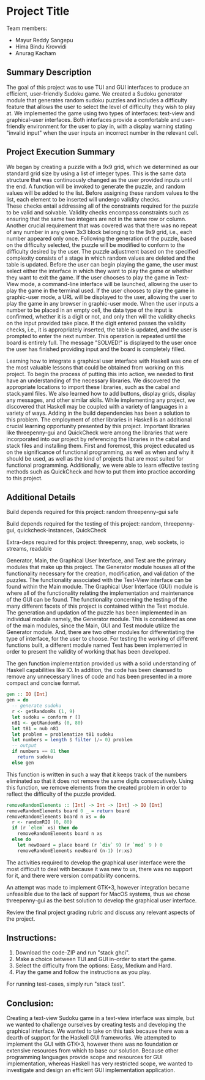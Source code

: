 # Project Title

Team members:

- Mayur Reddy Sangepu
- Hima Bindu Krovvidi
- Anurag Kacham

## Summary Description

The goal of this project was to use TUI and GUI interfaces to produce an efficient, user-friendly Sudoku game. We created a Sudoku generator module that generates random sudoku puzzles and includes a difficulty feature that allows the user to select the level of difficulty they wish to play at. We implemented the game using two types of interfaces: text-view and graphical-user interfaces. Both interfaces provide a comfortable and user-friendly environment for the user to play in, with a display warning stating "invalid input" when the user inputs an incorrect number in the relevant cell.

## Project Execution Summary

We began by creating a puzzle with a 9x9 grid, which we determined as our standard grid size by using a list of integer types. This is the same data structure that was continuously changed as the user provided inputs until the end. A function will be invoked to generate the puzzle, and random values will be added to the list. Before assigning these random values to the list, each element to be inserted will undergo validity checks. These checks entail addressing all of the constraints required for the puzzle to be valid and solvable. Validity checks encompass constraints such as ensuring that the same two integers are not in the same row or column. Another crucial requirement that was covered was that there was no repeat of any number in any given 3x3 block belonging to the 9x9 grid, i.e., each number appeared only once. Following the generation of the puzzle, based on the difficulty selected, the puzzle will be modified to conform to the difficulty desired by the user. The puzzle adjustment based on the specified complexity consists of a stage in which random values are deleted and the table is updated. Before the user can begin playing the game, the user must select either the interface in which they want to play the game or whether they want to exit the game. If the user chooses to play the game in Text-View mode, a command-line interface will be launched, allowing the user to play the game in the terminal used. If the user chooses to play the game in graphic-user mode, a URL will be displayed to the user, allowing the user to play the game in any browser in graphic-user mode. When the user inputs a number to be placed in an empty cell, the data type of the input is confirmed, whether it is a digit or not, and only then will the validity checks on the input provided take place. If the digit entered passes the validity checks, i.e., it is appropriately inserted, the table is updated, and the user is prompted to enter the next number. This operation is repeated until the board is entirely full. The message "SOLVED!" is displayed to the user once the user has finished providing input and the board is completely filled.

Learning how to integrate a graphical user interface with Haskell was one of the most valuable lessons that could be obtained from working on this project. To begin the process of putting this into action, we needed to first have an understanding of the necessary libraries. We discovered the appropriate locations to import these libraries, such as the cabal and stack.yaml files. We also learned how to add buttons, display grids, display any messages, and other similar skills. While implementing any project, we discovered that Haskell may be coupled with a variety of languages in a variety of ways. Adding in the build dependencies has been a solution to this problem. The employment of other libraries in Haskell is an additional crucial learning opportunity presented by this project. Important libraries like threepenny-gui and QuickCheck were among the libraries that were incorporated into our project by referencing the libraries in the cabal and stack files and installing them. First and foremost, this project educated us on the significance of functional programming, as well as when and why it should be used, as well as the kind of projects that are most suited for functional programming. Additionally, we were able to learn effective testing methods such as QuickCheck and how to put them into practice according to this project.

## Additional Details

Build depends required for this project:
  random
  threepenny-gui
  safe

Build depends required for the testing of this project:
  random,
  threepenny-gui,
  quickcheck-instances,
  QuickCheck

Extra-deps required for this project:
  threepenny,
  snap,
  web sockets,
  io streams,
  readable

  Generator, Main, the Graphical User Interface, and Test are the primary modules that make up this project. The Generator module houses all of the functionality necessary for the creation, modification, and validation of the puzzles. The functionality associated with the Text-View interface can be found within the Main module. The Graphical User Interface (GUI) module is where all of the functionality relating the implementation and maintenance of the GUI can be found. The functionality concerning the testing of the many different facets of this project is contained within the Test module. The generation and updation of the puzzle has been implemented in an individual module namely, the Generator module. This is considered as one of the main modules, since the Main, GUI and Test module utilize the Generator module. And, there are two other modules for differentiating the type of interface, for the user to choose. For testing the working of different functions built, a different module named Test has been implemented in order to present the validity of working that has been developed.

The gen function implementation provided us with a solid understanding of Haskell capabilities like IO. In addition, the code has been cleansed to remove any unnecessary lines of code and has been presented in a more compact and concise format.

```haskell
gen :: IO [Int]
gen = do
  -- generate sudoku
  r <- getRandomRs (1, 9)
  let sudoku = conform r []
  n81 <- getRandomRs (0, 80)
  let t81 = nub n81
  let problem = problematize t81 sudoku
  let numbers = length $ filter (/= 0) problem
  -- output
  if numbers == 81 then 
    return sudoku
  else gen
```

This function is written in such a way that it keeps track of the numbers eliminated so that it does not remove the same digits consecutively. Using this function, we remove elements from the created problem in order to reflect the difficulty of the puzzle provided.
```haskell
removeRandomElements :: [Int] -> Int -> [Int] -> IO [Int]
removeRandomElements board 0 _ = return board
removeRandomElements board n xs = do
  r <- randomRIO (0, 80)
  if (r `elem` xs) then do
    removeRandomElements board n xs
  else do
    let newBoard = place board (r `div` 9) (r `mod` 9 ) 0
    removeRandomElements newBoard (n-1) (r:xs)
```

The activities required to develop the graphical user interface were the most difficult to deal with because it was new to us, there was no support for it, and there were version compatibility concerns.

An attempt was made to implement GTK+3, however integration became unfeasible due to the lack of support for MacOS systems, thus we chose threepenny-gui as the best solution to develop the graphical user interface.

Review the final project grading rubric and discuss any relevant aspects of the
project.

## Instructions:

1. Download the code-ZIP and run "stack ghci".
2. Make a choice between TUI and GUI in-order to start the game.
3. Select the difficulty from the options: Easy, Medium and Hard.
4. Play the game and follow the instructions as you play.

For running test-cases, simply run "stack test".

## Conclusion:

Creating a text-view Sudoku game in a text-view interface was simple, but we wanted to challenge ourselves by creating tests and developing the graphical interface. We wanted to take on this task because there was a dearth of support for the Haskell GUI frameworks. We attempted to implement the GUI with GTK+3, however there was no foundation or extensive resources from which to base our solution. Because other programming languages provide scope and resources for GUI implementation, whereas Haskell has very restricted scope, we wanted to investigate and design an efficient GUI implementation application.
